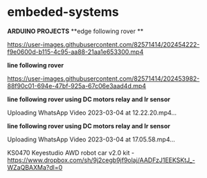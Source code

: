 # embeded-systems
**ARDUINO PROJECTS**
**edge following rover **





https://user-images.githubusercontent.com/82571414/202454222-f9e0600d-b115-4c95-aa88-21aa1e653300.mp4



**line following rover**

https://user-images.githubusercontent.com/82571414/202453982-88f90c01-694e-47bf-925a-67c06e3aad4d.mp4

**line following rover using DC motors relay and Ir sensor**

Uploading WhatsApp Video 2023-03-04 at 12.22.20.mp4…

**line following rover using DC motors relay and Ir sensor**

Uploading WhatsApp Video 2023-03-04 at 17.05.58.mp4…


KS0470 Keyestudio AWD robot car v2.0 kit  - https://www.dropbox.com/sh/9j2cegb9jf9olaj/AADFzJ1EEKSKtJ_-WZaQBAXMa?dl=0 


